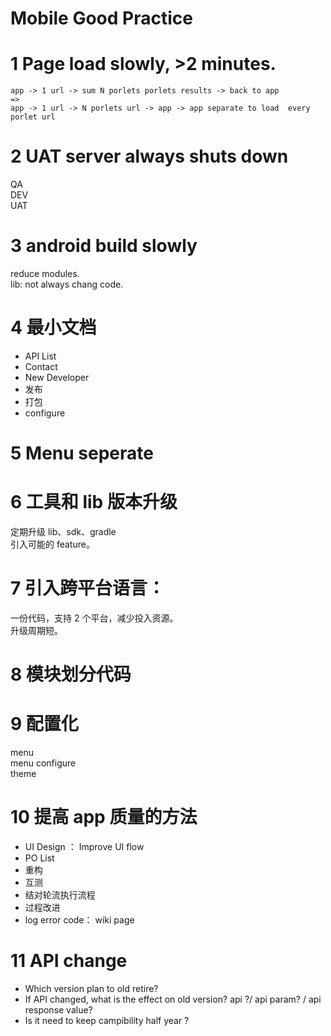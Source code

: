 # Mobile Good Practice

# 1 Page load slowly, >2 minutes.

```
app -> 1 url -> sum N porlets porlets results -> back to app
=>
app -> 1 url -> N porlets url -> app -> app separate to load  every porlet url
```

# 2 UAT server always shuts down

QA  
DEV  
UAT

# 3 android build slowly

reduce modules.  
lib: not always chang code.

# 4 最小文档

- API List
- Contact
- New Developer
- 发布
- 打包
- configure

# 5 Menu seperate

# 6 工具和 lib 版本升级

定期升级 lib、sdk、gradle  
引入可能的 feature。

# 7 引入跨平台语言：

一份代码，支持 2 个平台，减少投入资源。  
升级周期短。

# 8 模块划分代码

# 9 配置化

menu  
menu configure  
theme

# 10 提高 app 质量的方法

- UI Design ： Improve UI flow
- PO List
- 重构
- 互测
- 结对轮流执行流程
- 过程改进
- log error code： wiki page

# 11 API change

- Which version plan to old retire?
- If API changed, what is the effect on old version?
  api ?/ api param? / api response value?
- Is it need to keep campibility half year ?
